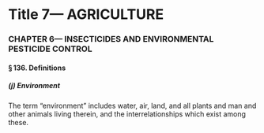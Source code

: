 
# Title 7— AGRICULTURE
### CHAPTER 6— INSECTICIDES AND ENVIRONMENTAL PESTICIDE CONTROL
#### § 136. Definitions
##### (j) Environment

The term “environment” includes water, air, land, and all plants and man and other animals living therein, and the interrelationships which exist among these.
